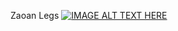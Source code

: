 Zaoan Legs [![IMAGE ALT TEXT HERE](https://img.youtube.com/vi/Y2yNF0Rl7d8/0.jpg)](https://www.youtube.com/watch?v=Y2yNF0Rl7d8)
  
